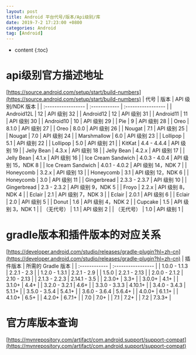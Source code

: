 ```yaml
---
layout: post
title: Android 平台代号/版本/Api级别/库
date: 2019-7-2 17:23:00 +0800
categories: Android
tag: [Android]
---
```


* content
{:toc}


api级别官方描述地址
=======================================
[https://source.android.com/setup/start/build-numbers](https://source.android.com/setup/start/build-numbers)
| 代号               | 版本          | API 级别/NDK 版本  |
| :----------------- | :------------ | :----------------- |
| Android12L         | 12            | API 级别 32        |
| Android12          | 12            | API 级别 31        |
| Android11          | 11            | API 级别 30        |
| Android10          | 10            | API 级别 29        |
| Pie                | 9             | API 级别 28        |
| Oreo               | 8.1.0         | API 级别 27        |
| Oreo               | 8.0.0         | API 级别 26        |
| Nougat             | 7.1           | API 级别 25        |
| Nougat             | 7.0           | API 级别 24        |
| Marshmallow        | 6.0           | API 级别 23        |
| Lollipop           | 5.1           | API 级别 22        |
| Lollipop           | 5.0           | API 级别 21        |
| KitKat             | 4.4 - 4.4.4   | API 级别 19        |
| Jelly Bean         | 4.3.x         | API 级别 18        |
| Jelly Bean         | 4.2.x         | API 级别 17        |
| Jelly Bean         | 4.1.x         | API 级别 16        |
| Ice Cream Sandwich | 4.0.3 - 4.0.4 | API 级别 15，NDK 8 |
| Ice Cream Sandwich | 4.0.1 - 4.0.2 | API 级别 14，NDK 7 |
| Honeycomb          | 3.2.x         | API 级别 13        |
| Honeycomb          | 3.1           | API 级别 12，NDK 6 |
| Honeycomb          | 3.0           | API 级别 11        |
| Gingerbread        | 2.3.3 - 2.3.7 | API 级别 10        |
| Gingerbread        | 2.3 - 2.3.2   | API 级别 9，NDK 5  |
| Froyo              | 2.2.x         | API 级别 8，NDK 4  |
| Eclair             | 2.1           | API 级别 7，NDK 3  |
| Eclair             | 2.0.1         | API 级别 6         |
| Eclair             | 2.0           | API 级别 5         |
| Donut              | 1.6           | API 级别 4，NDK 2  |
| Cupcake            | 1.5           | API 级别 3，NDK 1  |
| （无代号）         | 1.1           | API 级别 2         |
| （无代号）         | 1.0           | API 级别 1         |

gradle版本和插件版本的对应关系
=======================================
[https://developer.android.com/studio/releases/gradle-plugin?hl=zh-cn](https://developer.android.com/studio/releases/gradle-plugin?hl=zh-cn)
| 插件版本      | 所需的 Gradle 版本 |
| :------------ | :----------------- |
| 1.0.0 - 1.1.3 | 2.2.1 - 2.3        |
| 1.2.0 - 1.3.1 | 2.2.1 - 2.9        |
| 1.5.0         | 2.2.1 - 2.13       |
| 2.0.0 - 2.1.2 | 2.10 - 2.13        |
| 2.1.3 - 2.2.3 | 2.14.1 - 3.5       |
| 2.3.0+        | 3.3+               |
| 3.0.0+        | 4.1+               |
| 3.1.0+        | 4.4+               |
| 3.2.0 - 3.2.1 | 4.6+               |
| 3.3.0 - 3.3.3 | 4.10.1+            |
| 3.4.0 - 3.4.3 | 5.1.1+             |
| 3.5.0 - 3.5.4 | 5.4.1+             |
| 3.6.0 - 3.6.4 | 5.6.4+             |
| 4.0.0+        | 6.1.1+             |
| 4.1.0+        | 6.5+               |
| 4.2.0+        | 6.7.1+             |
| 7.0           | 7.0+               |
| 7.1           | 7.2+               |
| 7.2           | 7.3.3+             |

官方库版本查询
=======================================
[https://mvnrepository.com/artifact/com.android.support/support-compat](https://mvnrepository.com/artifact/com.android.support/support-compat)